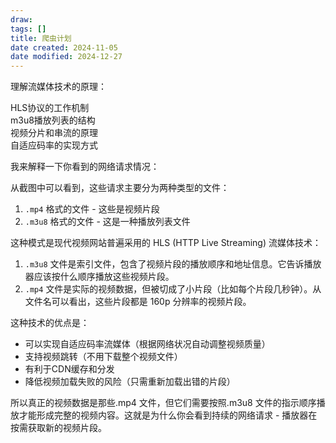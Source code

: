```yaml
---
draw:
tags: []
title: 爬虫计划
date created: 2024-11-05
date modified: 2024-12-27
---
```


理解流媒体技术的原理：

HLS协议的工作机制  
m3u8播放列表的结构  
视频分片和串流的原理  
自适应码率的实现方式

我来解释一下你看到的网络请求情况：

从截图中可以看到，这些请求主要分为两种类型的文件：

1. `.mp4` 格式的文件 - 这些是视频片段
2. `.m3u8` 格式的文件 - 这是一种播放列表文件

这种模式是现代视频网站普遍采用的 HLS (HTTP Live Streaming) 流媒体技术：

1. `.m3u8` 文件是索引文件，包含了视频片段的播放顺序和地址信息。它告诉播放器应该按什么顺序播放这些视频片段。
2. `.mp4` 文件是实际的视频数据，但被切成了小片段（比如每个片段几秒钟）。从文件名可以看出，这些片段都是 160p 分辨率的视频片段。

这种技术的优点是：

- 可以实现自适应码率流媒体（根据网络状况自动调整视频质量）
- 支持视频跳转（不用下载整个视频文件）
- 有利于CDN缓存和分发
- 降低视频加载失败的风险（只需重新加载出错的片段）

所以真正的视频数据是那些.mp4 文件，但它们需要按照.m3u8 文件的指示顺序播放才能形成完整的视频内容。这就是为什么你会看到持续的网络请求 - 播放器在按需获取新的视频片段。
